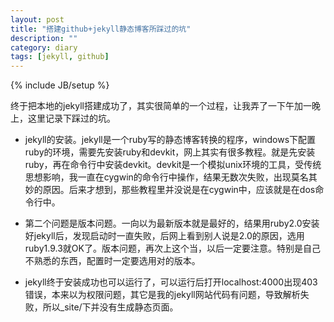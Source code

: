 ```yaml
---
layout: post
title: "搭建github+jekyll静态博客所踩过的坑"
description: ""
category: diary
tags: [jekyll, github]
---
```

{% include JB/setup %}



终于把本地的jekyll搭建成功了，其实很简单的一个过程，让我弄了一下午加一晚上，这里记录下踩过的坑。



- jekyll的安装。jekyll是一个ruby写的静态博客转换的程序，windows下配置ruby的环境，需要先安装ruby和devkit，网上其实有很多教程。就是先安装ruby，再在命令行中安装devkit。devkit是一个模拟unix环境的工具，受传统思想影响，我一直在cygwin的命令行中操作，结果无数次失败，出现莫名其妙的原因。后来才想到，那些教程里并没说是在cygwin中，应该就是在dos命令行中。

<!-- more -->

- 第二个问题是版本问题。一向以为最新版本就是最好的，结果用ruby2.0安装好jekyll后，发现启动时一直失败，后网上看到别人说是2.0的原因，选用ruby1.9.3就OK了。版本问题，再次上这个当，以后一定要注意。特别是自己不熟悉的东西，配置时一定要选用对的版本。

- jekyll终于安装成功也可以运行了，可以运行后打开localhost:4000出现403错误，本来以为权限问题，其它是我的jekyll网站代码有问题，导致解析失败，所以_site/下并没有生成静态页面。
